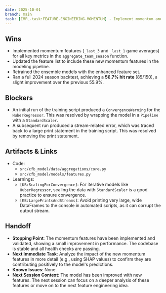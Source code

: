 ```yaml
---
date: 2025-10-01
branch: main
task: [IMPL-task:FEATURE-ENGINEERING-MOMENTUM] - Implement momentum and trending features.
---
```


## Wins

- Implemented momentum features (`_last_3` and `_last_1` game averages) for all key metrics in the `aggregate_team_season` function.
- Updated the feature list to include these new momentum features in the modeling pipeline.
- Retrained the ensemble models with the enhanced feature set.
- Ran a full 2024 season backtest, achieving a **56.7% hit rate** (85/150), a slight improvement over the previous 55.9%.

## Blockers

- An initial run of the training script produced a `ConvergenceWarning` for the `HuberRegressor`. This was resolved by wrapping the model in a `Pipeline` with a `StandardScaler`.
- A subsequent run produced a stream-related error, which was traced back to a large print statement in the training script. This was resolved by removing the print statement.

## Artifacts & Links

- Code:
  - `src/cfb_model/data/aggregations/core.py`
  - `src/cfb_model/models/features.py`
- Learnings:
  - `[KB:ScalingForConvergence]`: For iterative models like `HuberRegressor`, scaling the data with `StandardScaler` is a good practice to ensure convergence.
  - `[KB:LargePrintsAndStreams]`: Avoid printing very large, wide DataFrames to the console in automated scripts, as it can corrupt the output stream.

## Handoff

- **Stopping Point**: The momentum features have been implemented and validated, showing a small improvement in performance. The codebase is stable and all health checks are passing.
- **Next Immediate Task**: Analyze the impact of the new momentum features in more detail (e.g., using SHAP values) to confirm they are contributing positively to the model's predictions.
- **Known Issues**: None.
- **Next Session Context**: The model has been improved with new features. The next session can focus on a deeper analysis of these features or move on to the next feature engineering idea.
